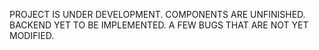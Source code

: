 PROJECT IS UNDER DEVELOPMENT. COMPONENTS ARE UNFINISHED. 
BACKEND YET TO BE IMPLEMENTED.
A FEW BUGS THAT ARE NOT YET MODIFIED.

